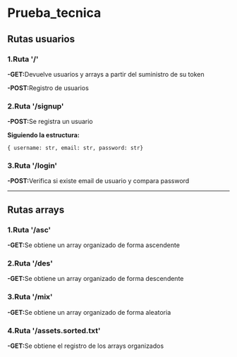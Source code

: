 
<h1>Prueba_tecnica</h1>
    <h2>Rutas usuarios</h2>
    <h3>1.Ruta '/'</h3>
    <p>
      <strong>-GET:</strong>Devuelve usuarios y arrays a partir del suministro
      de su token
    </p>
    <p><strong>-POST:</strong>Registro de usuarios</p>
    <h3>2.Ruta '/signup'</h3>
    <p><strong>-POST:</strong>Se registra un usuario</p>
    <p><strong>Siguiendo la estructura:</strong></p>
    <code>{ username: str, email: str, password: str}</code>
    <h3>3.Ruta '/login'</h3>
    <p>
      <strong>-POST:</strong>Verifica si existe email de usuario y compara
      password
    </p>
    <hr />
    <h2>Rutas arrays</h2>
    <h3>1.Ruta '/asc'</h3>
    <p>
      <strong>-GET:</strong>Se obtiene un array organizado de forma ascendente
    </p>
    <h3>2.Ruta '/des'</h3>
    <p>
      <strong>-GET:</strong>Se obtiene un array organizado de forma descendente
    </p>
    <h3>3.Ruta '/mix'</h3>
    <p>
      <strong>-GET:</strong>Se obtiene un array organizado de forma aleatoria
    </p>
    <h3>4.Ruta '/assets.sorted.txt'</h3>
    <p>
      <strong>-GET:</strong>Se obtiene el registro de los arrays organizados
    </p>
